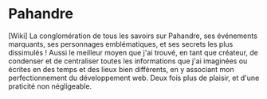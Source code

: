 # Pahandre
[Wiki]
La conglomération de tous les savoirs sur Pahandre, ses événements marquants, ses personnages emblématiques, et ses secrets les plus dissimulés !
Aussi le meilleur moyen que j'ai trouvé, en tant que créateur, de condenser et de centraliser toutes les informations que j'ai imaginées ou écrites en des temps et des lieux bien différents, en y associant mon perfectionnement du développement web. Deux fois plus de plaisir, et d'une praticité non négligeable.
